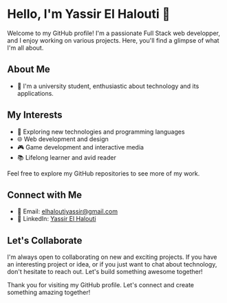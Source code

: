 # Hello, I'm Yassir El Halouti 👋

Welcome to my GitHub profile! I'm a passionate Full Stack web developper, and I enjoy working on various projects. Here, you'll find a glimpse of what I'm all about.

## About Me

- 🌟 I'm a university student, enthusiastic about technology and its applications.

## My Interests

- 🚀 Exploring new technologies and programming languages
- 🌐 Web development and design
- 🎮 Game development and interactive media
- 📚 Lifelong learner and avid reader
<!--
## Projects

- [Project Name](Link to Project): [Brief description]
- [Project Name](Link to Project): [Brief description]
- [Project Name](Link to Project): [Brief description]
-->
Feel free to explore my GitHub repositories to see more of my work.

## Connect with Me

- 📧 Email: elhaloutiyassir@gmail.com
- 💼 LinkedIn: [Yassir El Halouti](https://www.linkedin.com/in/yassir-el-halouti-598725289/)

## Let's Collaborate

I'm always open to collaborating on new and exciting projects. If you have an interesting project or idea, or if you just want to chat about technology, don't hesitate to reach out. Let's build something awesome together!

Thank you for visiting my GitHub profile. Let's connect and create something amazing together!





<!--
### Hi there 👋
- 🌱 I’m currently ongoing a Full Stack development

**YassirEH/YassirEH** is a ✨ _special_ ✨ repository because its `README.md` (this file) appears on your GitHub profile.

Here are some ideas to get you started:

- 🔭 I’m currently working on ...
- 🌱 I’m currently learning ...
- 👯 I’m looking to collaborate on ...
- 🤔 I’m looking for help with ...
- 💬 Ask me about ...
- 📫 How to reach me: ...
- 😄 Pronouns: ...
- ⚡ Fun fact: ...
-->

